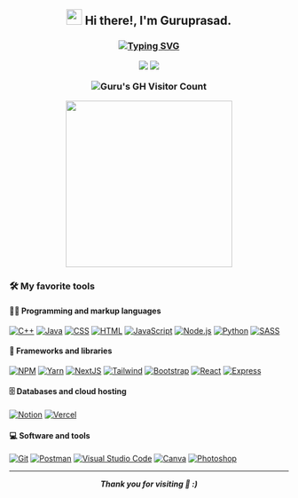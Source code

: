 <div align="center">                                          
<h2>  
  <img src="https://media.giphy.com/media/hvRJCLFzcasrR4ia7z/giphy.gif" width="28">
  Hi there!, I'm Guruprasad.
<h3>

[![Typing SVG](https://readme-typing-svg.herokuapp.com?duration=7000&color=2563EB&center=true&width=600&lines=Developer+%7C+Cloud+Enthusiast)](https://git.io/typing-svg)

<p>
<!--<a href="#"><img src="https://img.icons8.com/pastel-glyph/36/2266EE/internet.png"/></a> -->
 <a href="https://www.linkedin.com/in/guruprasad-gaikwad-9591431b1/"><img src="https://img.icons8.com/ios-filled/36/2266EE/linkedin.png"/></a>
 <a href="https://twitter.com/Guru9272"><img src="https://img.icons8.com/color/36/2266EE/twitter.png"/></a> 
</p>

<img align="center" src="https://komarev.com/ghpvc/?username=guru9607" alt="Guru's GH Visitor Count" /> 
</h3>
<img width="300" src="https://media.giphy.com/media/zhYSVCirREeIZtONCI/giphy.gif">
</div>
  
### 🛠️ My favorite tools

#### 👨‍💻 Programming and markup languages

<p>
    <a href="#"><img alt="C++" src="https://custom-icon-badges.herokuapp.com/badge/C++-9C033A.svg?logo=cpp2&logoColor=white"></a>
    <a href="#"><img alt="Java" src="https://custom-icon-badges.herokuapp.com/badge/Java-red.svg?logo=java&logoColor=white"></a>
    <a href="#"><img alt="CSS" src="https://img.shields.io/badge/CSS-1572B6.svg?logo=css3&logoColor=white"></a>
    <a href="#"><img alt="HTML" src="https://img.shields.io/badge/HTML-E34F26.svg?logo=html5&logoColor=white"></a>
    <a href="#"><img alt="JavaScript" src="https://img.shields.io/badge/JavaScript-F7DF1E.svg?logo=javascript&logoColor=black"></a>
    <a href="#"><img alt="Node.js" src="https://img.shields.io/badge/Node.js-43853D.svg?logo=node.js&logoColor=white"></a>
    <a href="#"><img alt="Python" src="https://img.shields.io/badge/Python-14354C.svg?logo=python&logoColor=white"></a>
    <a href="#"><img alt="SASS" src="https://img.shields.io/badge/Sass-hotpink.svg?logo=SASS&logoColor=white"></a>
</p>
  
#### 🧰 Frameworks and libraries

<p>
    <a href="#"><img alt="NPM" src="https://img.shields.io/badge/NPM-%23000000.svg?logo=npm&logoColor=white"></a>
    <a href="#"><img alt="Yarn" src="https://img.shields.io/badge/yarn-%232C8EBB.svg?logo=yarn&logoColor=white"></a>
    <a href="#"><img alt="NextJS" src="https://img.shields.io/badge/Next-black?logo=next.js&logoColor=white"></a>
    <a href="#"><img alt="Tailwind" src="https://img.shields.io/badge/tailwindcss-%2338B2AC.svg?logo=tailwind-css&logoColor=white"></a>
    <a href="#"><img alt="Bootstrap" src="https://img.shields.io/badge/Bootstrap-7952B3.svg?logo=bootstrap&logoColor=white"></a>
    <a href="#"><img alt="React" src="https://img.shields.io/badge/React-20232a.svg?logo=react&logoColor=%2361DAFB"></a>
    <a href="#"><img alt="Express" src="https://img.shields.io/badge/Express-%23000000.svg?logo=express&logoColor=whit"></a>
</p>

#### 🗄️ Databases and cloud hosting

<p>
    <!--<a href="#"><img alt="Heroku" src="https://img.shields.io/badge/Heroku-430098.svg?logo=heroku&logoColor=white"></a>
     <a href="#"><img alt="Netlify" src="https://img.shields.io/badge/netlify-%23000000.svg?logo=netlify&logoColor=#00C7B7"></a> -->
    <a href="#"><img alt="Notion" src="https://img.shields.io/badge/Notion-010101.svg?logo=notion&logoColor=white"></a>
    <a href="#"><img alt="Vercel" src="https://img.shields.io/badge/Vercel-000000.svg?logo=vercel&logoColor=white"></a>
</p>
  
  #### 💻 Software and tools

<p>
    <a href="#"><img alt="Git" src="https://img.shields.io/badge/Git-F05033.svg?logo=git&logoColor=white"></a>
    <a href="#"><img alt="Postman" src="https://img.shields.io/badge/Postman-FF6C37?logo=postman&logoColor=white"></a>
    <a href="#"><img alt="Visual Studio Code" src="https://img.shields.io/badge/Visual%20Studio%20Code-0078d7.svg?logo=visual-studio-code&logoColor=white"></a>
    <a href="#"><img alt="Canva" src="https://img.shields.io/badge/Canva-%2300C4CC.svg?logo=Canva&logoColor=white"></a>
    <a href="#"><img alt="Photoshop" src="https://img.shields.io/badge/adobe%20photoshop-%2331A8FF.svg?&logo=adobe%20photoshop&logoColor=white"></a>
</p>
 
<!--### :zap: Recent Activity: -->
 
---

<!--### Github Stats:
[![GitHub Streak](https://github-readme-streak-stats.herokuapp.com/?user=guru9607&theme=dracula)](https://git.io/streak-stats)
![Guruprasad's github stats](https://github-readme-stats.vercel.app/api?username=guru9607&show_icons&theme=dracula) -->
  
<p align=center>
<em><b>Thank you for visiting 🤍 :)</em>
</p>

